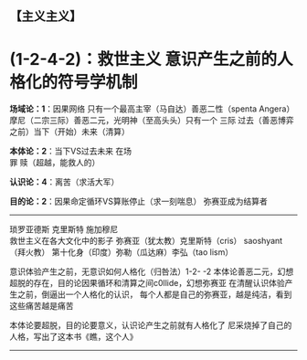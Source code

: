 ## **【主义主义】**

#  **(1-2-4-2)：救世主义  意识产生之前的人格化的符号学机制**

**场域论：1**：因果网络
     只有一个最高主宰（马自达）善恶二性（spenta  Angera）
     摩尼（二宗三际）善恶二元，光明神（至高头头）只有一个
                               三际 过去（善恶博弈之前）当下（开始）未来（清算）

**本体论：2**：当下VS过去未来
               在场    
                罪    赎（超越，能救人的）

**认识论：4**：离苦（求活大军）

**目的论：2**：因果命定循环VS算账停止（求一刻喘息）
                  弥赛亚成为结算者
****
琐罗亚德斯  克里斯特 施加穆尼  
救世主义在各大文化中的影子
弥赛亚（犹太教）克里斯特（cris） saoshyant（拜火教）
第十化身（印度）弥勒（瓜达麻）李弘（tao lism）

意识体验产生之前，无意识如何人格化（归咎法）1-2- -2
本体论善恶二元，幻想超脱的存在，目的论因果循环和清算之间c0llide，幻想弥赛亚
在清醒认识体验产生之前，倒逼出一个人格化的认识，
每个人都是自己的弥赛亚，越是纯洁，看到这些痛苦越是痛苦

本体论要超脱，目的论要意义，认识论产生之前就有人格化了
尼采烧掉了自己的人格，写出了这本书《瞧，这个人》


****

